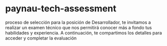 # paynau-tech-assessment
proceso de selección para la posición de Desarrollador, te invitamos a realizar un examen técnico que nos permitirá conocer más a fondo tus habilidades y experiencia. A continuación, te compartimos los detalles para acceder y completar la evaluación
